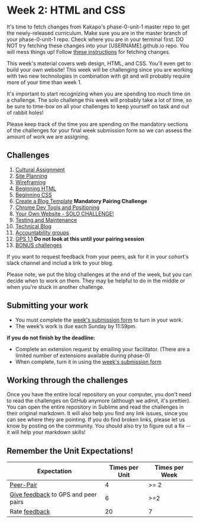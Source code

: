 # Week 2: HTML and CSS

It's time to fetch changes from Kakapo's phase-0-unit-1 master repo to get the newly-released curriculum. Make sure you are in the master branch of your phase-0-unit-1 repo. Check where you are in your terminal first. DO NOT try fetching these changes into your [USERNAME].github.io repo. You will mess things up! Follow [these instructions](https://github.com/enspiral-dev-academy/phase-0-handbook/blob/master/fetching-changes.md) for fetching changes.

This week's material covers web design, HTML, and CSS. You'll even get to build your own website! This week will be challenging since you are working with two new technologies in combination with git and will probably require more of your time than week 1.

It's important to start recognizing when you are spending too much time on a challenge. The solo challenge this week will probably take a lot of time, so be sure to time-box on all your challenges to keep yourself on task and out of rabbit holes!

Please keep track of the time you are spending on the mandatory sections of the challenges for your final week submission form so we can assess the amount of work we are assigning.

## Challenges
1. [Cultural Assignment](1-cultural-assignment.md)
2. [Site Planning](2-site-planning)
3. [Wireframing](3-wireframing)
4. [Beginning HTML](4-beginning-html)
5. [Beginning CSS](5-beginning-css)
6. [Create a Blog Template](6-blog-template) **Mandatory Pairing Challenge**
7. [Chrome Dev Tools and Positioning](7-chrome-devtools)
8. [Your Own Website - SOLO CHALLENGE!](8-your-website-solo-challenge)
9. [Testing and Maintenance](9-testing-and-maintenance)
10. [Technical Blog](10-technical-blog.md)
11. [Accountability groups](11-accountability-groups.md)
12. [GPS 1.1](12-gps1-1) **Do not look at this until your pairing session**
13. [BONUS challenges](13-BONUS-challenges)

If you want to request feedback from your peers, ask for it in your cohort's slack channel and includ a link to your blog. 

Please note, we put the blog challenges at the end of the week, but you can decide when to work on them. They may be helpful to do in the middle or when you're stuck in another challenge.  


## Submitting your work

- You must complete the [week's submission form](http://goo.gl/forms/VZsU0WKZ6u) to turn in your work.
- The week's work is due each Sunday by 11:59pm.  

**if you do not finish by the deadline:**

- Complete an extension request by emailing your facilitator. (There are a limited number of extensions available during phase-0)
- When complete, turn it in using the [week's submission form](http://goo.gl/forms/VZsU0WKZ6u)

## Working through the challenges
Once you have the entire local repository on your computer, you don't need to read the challenges on GitHub anymore (although we admit, it's prettier). You can open the entire repository in Sublime and read the challenges in their original markdown. It will also help you find any link issues, since you can see where they are pointing. If you do find broken links, please let us know by posting on the community. You should also try to figure out a fix -- it will help your markdown skills!

## Remember the Unit Expectations!

Expectation | Times per Unit | Times per Week
------------|----------|---------
[Peer-Pair](https://github.com/enspiral-dev-academy/phase-0-handbook/blob/master/peer-pairing_sessions.md) | 4 | >= 2
[Give feedback](https://socrates.devbootcamp.com/feedback/new) to GPS and peer pairs | 6 | >=2
Rate [feedback](https://socrates.devbootcamp.com/feedback) | 20 | 7
